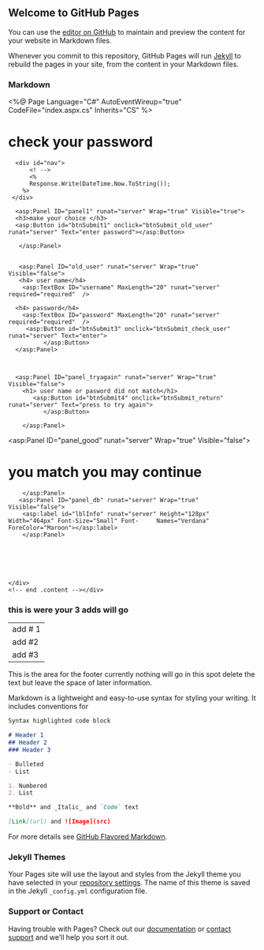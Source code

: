 ## Welcome to GitHub Pages

You can use the [editor on GitHub](https://github.com/friendraf/friendraf.github.io/edit/master/README.md) to maintain and preview the content for your website in Markdown files.

Whenever you commit to this repository, GitHub Pages will run [Jekyll](https://jekyllrb.com/) to rebuild the pages in your site, from the content in your Markdown files.

### Markdown

<%@ Page Language="C#" AutoEventWireup="true" CodeFile="index.aspx.cs" Inherits="CS" %>

<!DOCTYPE html PUBLIC "-//W3C//DTD XHTML 1.0 Transitional//EN" "http://www.w3.org/TR/xhtml1/DTD/xhtml1-transitional.dtd">
<html xmlns="http://www.w3.org/1999/xhtml">
<head runat="server">
    <title></title>
   <link href="main.css" rel="stylesheet" type="text/css" /> 
</head>
<body>
<form id="form1" runat="server">
    
<div class="container">
  <div class="header"><h1>check your password </h1>
    
      <div id="nav">
          <! -->
          <%		   
          Response.Write(DateTime.Now.ToString());
        %>
     </div>  
  </div>
  
  <div class="content">
      
      <asp:Panel ID="panel1" runat="server" Wrap="true" Visible="true">
      <h3>make your choice </h3>
      <asp:Button id="btnSubmit1" onclick="btnSubmit_old_user" runat="server" Text="enter password"></asp:Button>
      
       </asp:Panel>    
         
          
       <asp:Panel ID="old_user" runat="server" Wrap="true" Visible="false">   
       <h4> user name</h4>
        <asp:TextBox ID="username" MaxLength="20" runat="server" required="required"  />
          
      <h4> password</h4>
        <asp:TextBox ID="password" MaxLength="20" runat="server" required="required"  />
         <asp:Button id="btnSubmit3" onclick="btnSubmit_check_user" runat="server" Text="enter">
              </asp:Button>
      </asp:Panel>
         
       
      
      <asp:Panel ID="panel_tryagain" runat="server" Wrap="true" Visible="false">    
        <h1> user name or pasword did not match</h1>
           <asp:Button id="btnSubmit4" onclick="btnSubmit_return" runat="server" Text="press to try again">
              </asp:Button>
    
        </asp:Panel> 
      
  <asp:Panel ID="panel_good" runat="server" Wrap="true" Visible="false">    
        <h1> you match you may continue</h1>
          
        </asp:Panel> 
       <asp:Panel ID="panel_db" runat="server" Wrap="true" Visible="false">    
        <asp:label id="lblInfo" runat="server" Height="128px" Width="464px" Font-Size="Small" Font-     Names="Verdana" ForeColor="Maroon"></asp:label>
        </asp:Panel>       
            
            
        
      
     
      
    </div>
    <!-- end .content --></div>
  <div class="sidebar2">
    <h3>this is were your 3 adds will go</h3>
      <table>
      <tr> <td>add # 1</td></tr>
      <tr> <td>add #2</td></tr>
      <tr> <td>add #3</td></tr>
      </table>
      <!-- end .sidebar2 --></div>
  <div class="footer">
    <p>This is the area for the footer currently nothing will go in this spot delete the text but leave the space of later information.</p>
    <!-- end .footer --></div>
  <!-- end .container --></div>

    
</form>
</body>
</html>


Markdown is a lightweight and easy-to-use syntax for styling your writing. It includes conventions for

```markdown
Syntax highlighted code block

# Header 1
## Header 2
### Header 3

- Bulleted
- List

1. Numbered
2. List

**Bold** and _Italic_ and `Code` text

[Link](url) and ![Image](src)
```

For more details see [GitHub Flavored Markdown](https://guides.github.com/features/mastering-markdown/).

### Jekyll Themes

Your Pages site will use the layout and styles from the Jekyll theme you have selected in your [repository settings](https://github.com/friendraf/friendraf.github.io/settings). The name of this theme is saved in the Jekyll `_config.yml` configuration file.

### Support or Contact

Having trouble with Pages? Check out our [documentation](https://docs.github.com/categories/github-pages-basics/) or [contact support](https://github.com/contact) and we’ll help you sort it out.
